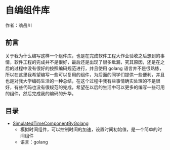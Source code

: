 # 自编组件库
作者：翁岳川

## 前言
关于我为什么编写这样一个组件库，也是在完成软件工程大作业验收之后想到的事情，软件工程的完成并不是很好，最后还是出现了很多纰漏，究其原因，还是在之后的过程中没有很好的按照编码规范进行，并且使用 golang 语言并不是很熟练，所以在这里我希望编写一些可以复用的组件，为后面的同学们提供一些便利，并且也是对我大学编码生活的一种总结，在这个过程中我有些事情确实处理的不是很好，有些代码也没有很规范的完成，希望在以后的生活中可以更多的编写一些可用的组件，然后完成我的编码的升华。

## 目录
- [SimulatedTimeComponentByGolang](https://github.com/wengyuechuan/QuickUtils/tree/master/SimulatedTimeComponentByGolang)
  - 模拟时间组件，可以控制时间的加速，设置时间初始值，是一个简单的时间组件
  - 语言：golang
